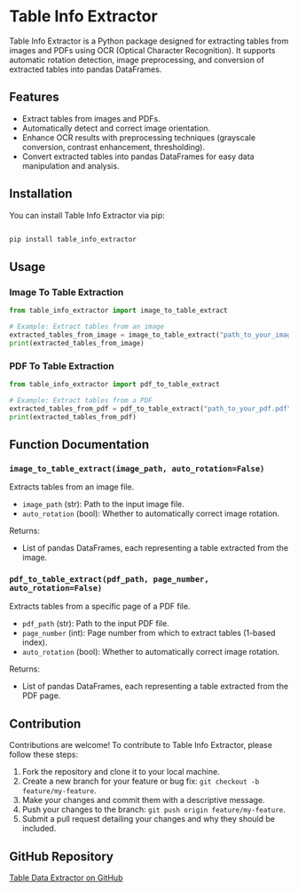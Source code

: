 # Table Info Extractor

Table Info Extractor is a Python package designed for extracting tables from images and PDFs using OCR (Optical Character Recognition). It supports automatic rotation detection, image preprocessing, and conversion of extracted tables into pandas DataFrames.

## Features

- Extract tables from images and PDFs.
- Automatically detect and correct image orientation.
- Enhance OCR results with preprocessing techniques (grayscale conversion, contrast enhancement, thresholding).
- Convert extracted tables into pandas DataFrames for easy data manipulation and analysis.

## Installation

You can install Table Info Extractor via pip:

```bash

pip install table_info_extractor

```

## Usage

### Image To Table Extraction

``` python
from table_info_extractor import image_to_table_extract

# Example: Extract tables from an image
extracted_tables_from_image = image_to_table_extract("path_to_your_image.jpg", auto_rotation=True)
print(extracted_tables_from_image)

```


### PDF To Table Extraction

```python
from table_info_extractor import pdf_to_table_extract

# Example: Extract tables from a PDF
extracted_tables_from_pdf = pdf_to_table_extract("path_to_your_pdf.pdf", page_number=1, auto_rotation=True)
print(extracted_tables_from_pdf)

```

## Function Documentation

### `image_to_table_extract(image_path, auto_rotation=False)`

Extracts tables from an image file.

- `image_path` (str): Path to the input image file.
- `auto_rotation` (bool): Whether to automatically correct image rotation.

Returns:
- List of pandas DataFrames, each representing a table extracted from the image.

### `pdf_to_table_extract(pdf_path, page_number, auto_rotation=False)`

Extracts tables from a specific page of a PDF file.

- `pdf_path` (str): Path to the input PDF file.
- `page_number` (int): Page number from which to extract tables (1-based index).
- `auto_rotation` (bool): Whether to automatically correct image rotation.

Returns:
- List of pandas DataFrames, each representing a table extracted from the PDF page.

## Contribution

Contributions are welcome! To contribute to Table Info Extractor, please follow these steps:

1. Fork the repository and clone it to your local machine.
2. Create a new branch for your feature or bug fix: `git checkout -b feature/my-feature`.
3. Make your changes and commit them with a descriptive message.
4. Push your changes to the branch: `git push origin feature/my-feature`.
5. Submit a pull request detailing your changes and why they should be included.

## GitHub Repository

[Table Data Extractor on GitHub](https://github.com/raselmeya94/table_info_extractor)
